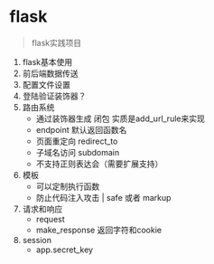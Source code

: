 # flask
>flask实践项目  
1. flask基本使用
2. 前后端数据传送
3. 配置文件设置
4. 登陆验证装饰器？
5. 路由系统
    * 通过装饰器生成 闭包 实质是add_url_rule来实现
    * endpoint 默认返回函数名
    * 页面重定向 redirect_to
    * 子域名访问 subdomain
    * 不支持正则表达会（需要扩展支持）
6. 模板
    * 可以定制执行函数
    * 防止代码注入攻击 | safe 或者 markup
7. 请求和响应
    * request
    * make_response 返回字符和cookie         
8. session
    * app.secret_key
    